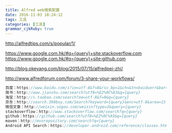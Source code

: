```yaml
---
title: Alfred web搜索配置
date: 2016-11-03 18:24:12
tags: 工具
categories: [工具]
grammar_cjkRuby: true
---
```


http://alfredtips.com/s/popular/1/

https://www.google.com.hk/#q={query}+site:stackoverflow.com
https://www.google.com.hk/#q={query}+site:github.com

http://blog.okeyang.com/blog/2015/07/15/alfredpei-zhi/

http://www.alfredforum.com/forum/3-share-your-workflows/



```javascript
百度：https://www.baidu.com/s?ie=utf-8&f=8&rsv_bp=1&ch=&tn=baiduerr&bar=&wd={query}
简书：http://www.jianshu.com/search?utf8=%E2%9C%93&q={query}
淘宝：http://s.taobao.com/search?oe=utf-8&f=8&q={query}
京东：http://search.360buy.com/Search?keyword={query}&enc=utf-8&area=15
微信文章：http://weixin.sogou.com/weixin?type=2&query={query}
stackoverflow：http://www.stackoverflow.com/search?q={query}
github：https://github.com/search?utf8=%E2%9C%93&q={query}
maven：http://mvnrepository.com/search?q={query}
Android API Search：https://developer.android.com/reference/classes.html#q={query}
```